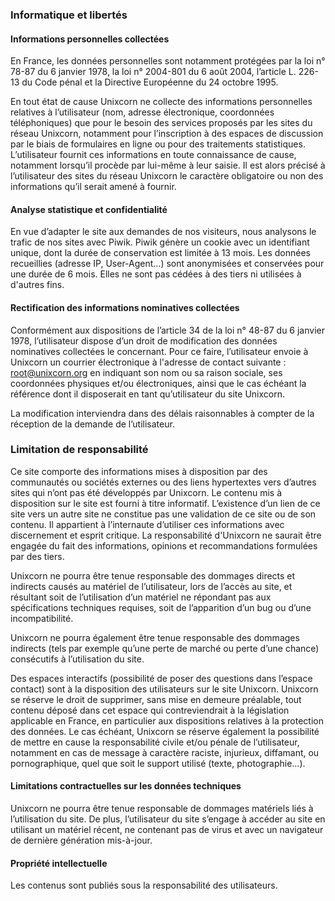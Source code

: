 ### Informatique et libertés

#### Informations personnelles collectées

En France, les données personnelles sont notamment protégées par la loi n° 78-87 du 6 janvier 1978,
la loi n° 2004-801 du 6 août 2004, l’article L. 226-13 du Code pénal et la Directive Européenne du 24  octobre 1995.

En tout état de cause Unixcorn ne collecte des informations personnelles relatives à l’utilisateur (nom, adresse électronique,
coordonnées téléphoniques) que pour le besoin des services proposés par les sites du réseau Unixcorn, notamment pour
l’inscription à des espaces de discussion par le biais de formulaires en ligne ou pour des traitements statistiques.
L’utilisateur fournit ces informations en toute connaissance de cause, notamment lorsqu’il procède par lui-même à leur saisie.
Il est alors précisé à l’utilisateur des sites du réseau Unixcorn le caractère obligatoire ou non des informations qu’il serait amené à fournir.

#### Analyse statistique et confidentialité

En vue d’adapter le site aux demandes de nos visiteurs, nous analysons le trafic de nos sites avec Piwik.
Piwik génère un cookie avec un identifiant unique, dont la durée de conservation est limitée à 13 mois.
Les données recueillies (adresse IP, User-Agent…) sont anonymisées et conservées pour une durée de 6 mois.
Elles ne sont pas cédées à des tiers ni utilisées à d'autres fins.

#### Rectification des informations nominatives collectées

Conformément aux dispositions de l’article 34 de la loi n° 48-87 du 6 janvier 1978,
l’utilisateur dispose d’un droit de modification des données nominatives collectées le concernant.
Pour ce faire, l’utilisateur envoie à Unixcorn un courrier électronique à l'adresse de contact suivante : root@unixcorn.org
en indiquant son nom ou sa raison sociale, ses coordonnées physiques et/ou électroniques, ainsi que le cas échéant
la référence dont il disposerait en tant qu’utilisateur du site Unixcorn.

La modification interviendra dans des délais raisonnables à compter de la réception de la demande de l’utilisateur.

### Limitation de responsabilité

Ce site comporte des informations mises à disposition par des communautés ou sociétés externes ou des liens hypertextes
vers d’autres sites qui n’ont pas été développés par Unixcorn. Le contenu mis à disposition sur le site est fourni à titre informatif.
L’existence d’un lien de ce site vers un autre site ne constitue pas une validation de ce site ou de son contenu.
Il appartient à l’internaute d’utiliser ces informations avec discernement et esprit critique. La responsabilité
d'Unixcorn ne saurait être engagée du fait des informations, opinions et recommandations formulées par des tiers.

Unixcorn ne pourra être tenue responsable des dommages directs et indirects causés au matériel de l’utilisateur,
lors de l’accès au site, et résultant soit de l’utilisation d’un matériel ne répondant pas aux
spécifications techniques requises, soit de l’apparition d’un bug ou d’une incompatibilité.

Unixcorn ne pourra également être tenue responsable des dommages indirects (tels par exemple qu’une perte de marché ou perte d’une chance)
consécutifs à l’utilisation du site.

Des espaces interactifs (possibilité de poser des questions dans l’espace contact) sont à la disposition des
utilisateurs sur le site Unixcorn. Unixcorn se réserve le droit de supprimer, sans mise en demeure préalable,
tout contenu déposé dans cet espace qui contreviendrait à la législation applicable en France, en particulier aux
dispositions relatives à la protection des données. Le cas échéant, Unixcorn se réserve également la possibilité
de mettre en cause la responsabilité civile et/ou pénale de l’utilisateur, notamment en cas de message à caractère raciste,
injurieux, diffamant, ou pornographique, quel que soit le support utilisé (texte, photographie…).

#### Limitations contractuelles sur les données techniques

Unixcorn ne pourra être tenue responsable de dommages matériels liés à l’utilisation du site.
De plus, l’utilisateur du site s’engage à accéder au site en utilisant un matériel récent,
ne contenant pas de virus et avec un navigateur de dernière génération mis-à-jour.

#### Propriété intellectuelle

Les contenus sont publiés sous la responsabilité des utilisateurs.
